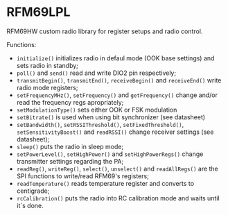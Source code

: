 # RFM69LPL
RFM69HW  custom radio library for register setups and radio control. 

Functions: 
- `initialize()` initializes radio in defaul mode (OOK base settings) and sets radio in standby;
- `poll()` and `send()` read and write DIO2 pin respectively;
- `transmitBegin()`, `transmitEnd()`, `receiveBegin()` and `receiveEnd()` write radio mode registers;
- `setFrequencyMHz()`, `setFrequency()` and `getFrequency()` change and/or read the frequency regs apropriately;
- `setModulationType()` sets either OOK or FSK modulation
- `setBitrate()` is used when using bit synchronizer (see datasheet)
- `setBandwidth()`, `setRSSIThreshold()`, `setFixedThreshold()`, `setSensitivityBoost()` and `readRSSI()` change receiver settings (see datasheet);
- `sleep()` puts the radio in sleep mode;
- `setPowerLevel()`, `setHighPower()` and `setHighPowerRegs()` change transmitter settings regarding the PA;
- `readReg()`, `writeReg()`, `select()`, `unselect()` and `readAllRegs()` are the SPI functions to write/read RFM69's registers;
- `readTemperature()` reads temperature register and converts to centigrade;
- `rcCalibration()` puts the radio into RC calibration mode and waits until it`s done.
